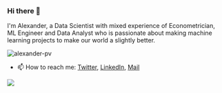 ### Hi there 👋


I'm Alexander, a Data Scientist with mixed experience of Econometrician, ML Engineer and Data Analyst who is passionate
about making machine learning projects to make our world a slightly better.

<p align="left"> <img src="https://komarev.com/ghpvc/?username=alexander-pv&label=Profile%20views&color=0e75b6&style=flat" alt="alexander-pv" /> </p>


- 📫 How to reach me: [Twitter](https://twitter.com/alralp), [LinkedIn](https://www.linkedin.com/in/alrap/), [Mail](mailto:alr.popkov@gmail.com)

<!--
**alexander-pv/alexander-pv** is a ✨ _special_ ✨ repository because its `README.md` (this file) appears on your GitHub profile.

Here are some ideas to get you started:

- 🔭 I’m currently working on ...
- 🌱 I’m currently learning ...
- 👯 I’m looking to collaborate on ...
- 🤔 I’m looking for help with ...
- 💬 Ask me about ...
- 📫 How to reach me: ...
- 😄 Pronouns: ...
- ⚡ Fun fact: ...
-->

![](https://hit.yhype.me/github/profile?user_id=30959770)